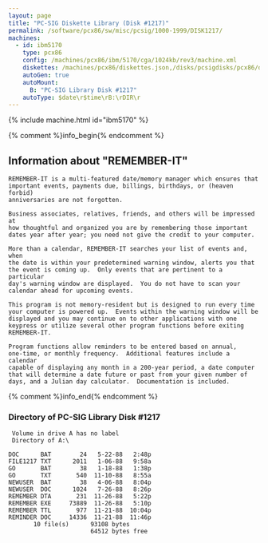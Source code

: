 ```yaml
---
layout: page
title: "PC-SIG Diskette Library (Disk #1217)"
permalink: /software/pcx86/sw/misc/pcsig/1000-1999/DISK1217/
machines:
  - id: ibm5170
    type: pcx86
    config: /machines/pcx86/ibm/5170/cga/1024kb/rev3/machine.xml
    diskettes: /machines/pcx86/diskettes.json,/disks/pcsigdisks/pcx86/diskettes.json
    autoGen: true
    autoMount:
      B: "PC-SIG Library Disk #1217"
    autoType: $date\r$time\rB:\rDIR\r
---
```


{% include machine.html id="ibm5170" %}

{% comment %}info_begin{% endcomment %}

## Information about "REMEMBER-IT"

    REMEMBER-IT is a multi-featured date/memory manager which ensures that
    important events, payments due, billings, birthdays, or (heaven forbid)
    anniversaries are not forgotten.
    
    Business associates, relatives, friends, and others will be impressed at
    how thoughtful and organized you are by remembering those important
    dates year after year; you need not give the credit to your computer.
    
    More than a calendar, REMEMBER-IT searches your list of events and, when
    the date is within your predetermined warning window, alerts you that
    the event is coming up.  Only events that are pertinent to a particular
    day's warning window are displayed.  You do not have to scan your
    calendar ahead for upcoming events.
    
    This program is not memory-resident but is designed to run every time
    your computer is powered up.  Events within the warning window will be
    displayed and you may continue on to other applications with one
    keypress or utilize several other program functions before exiting
    REMEMBER-IT.
    
    Program functions allow reminders to be entered based on annual,
    one-time, or monthly frequency.  Additional features include a calendar
    capable of displaying any month in a 200-year period, a date computer
    that will determine a date future or past from your given number of
    days, and a Julian day calculator.  Documentation is included.
{% comment %}info_end{% endcomment %}


### Directory of PC-SIG Library Disk #1217

     Volume in drive A has no label
     Directory of A:\

    DOC      BAT        24   5-22-88   2:48p
    FILE1217 TXT      2011   1-06-88   9:58a
    GO       BAT        38   1-18-88   1:38p
    GO       TXT       540  11-10-88   8:55a
    NEWUSER  BAT        38   4-06-88   8:04p
    NEWUSER  DOC      1024   7-26-88   8:26p
    REMEMBER DTA       231  11-26-88   5:22p
    REMEMBER EXE     73889  11-26-88   5:10p
    REMEMBER TTL       977  11-21-88  10:04p
    REMINDER DOC     14336  11-21-88  11:46p
           10 file(s)      93108 bytes
                           64512 bytes free
